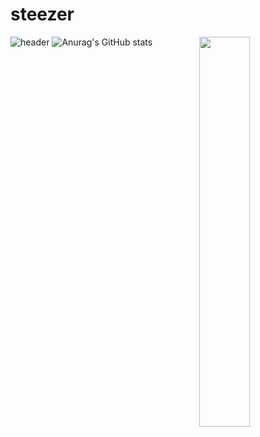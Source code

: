 # steezer
![header](https://capsule-render.vercel.app/api?type=waving&color=0:B0E0E6,100:90EE90&height=175&section=header&text=★&desc=Welcome%20to%20my%20GitHub&fontSize=30&fontAlignY=30&fontColor=FFFFFF)
![Anurag's GitHub stats](https://github-readme-stats.vercel.app/api?username=steeze1213&show_icons=true&bg_color=00000000&title_color=000080&icon_color=FFFFFF&text_color=FFFFFF&hide_border=true)
<img align="right" src="https://www.shutterstock.com/shutterstock/videos/1097282077/thumb/1.jpg?ip=x480" width="40%" height="40%"></img>
